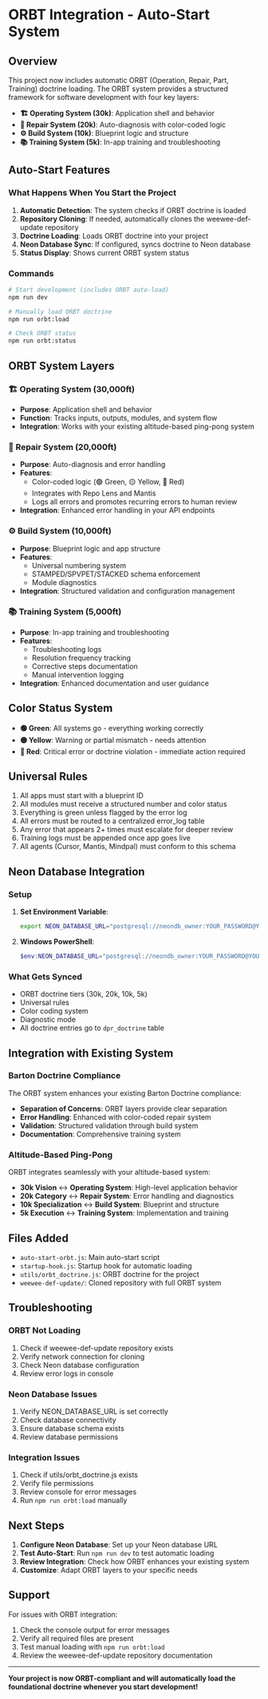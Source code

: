 # ORBT Integration - Auto-Start System

## Overview

This project now includes automatic ORBT (Operation, Repair, Part, Training) doctrine loading. The ORBT system provides a structured framework for software development with four key layers:

- **🏗️ Operating System (30k)**: Application shell and behavior
- **🔧 Repair System (20k)**: Auto-diagnosis with color-coded logic
- **⚙️ Build System (10k)**: Blueprint logic and structure
- **📚 Training System (5k)**: In-app training and troubleshooting

## Auto-Start Features

### What Happens When You Start the Project

1. **Automatic Detection**: The system checks if ORBT doctrine is loaded
2. **Repository Cloning**: If needed, automatically clones the weewee-def-update repository
3. **Doctrine Loading**: Loads ORBT doctrine into your project
4. **Neon Database Sync**: If configured, syncs doctrine to Neon database
5. **Status Display**: Shows current ORBT system status

### Commands

```bash
# Start development (includes ORBT auto-load)
npm run dev

# Manually load ORBT doctrine
npm run orbt:load

# Check ORBT status
npm run orbt:status
```

## ORBT System Layers

### 🏗️ Operating System (30,000ft)
- **Purpose**: Application shell and behavior
- **Function**: Tracks inputs, outputs, modules, and system flow
- **Integration**: Works with your existing altitude-based ping-pong system

### 🔧 Repair System (20,000ft)
- **Purpose**: Auto-diagnosis and error handling
- **Features**: 
  - Color-coded logic (🟢 Green, 🟡 Yellow, 🔴 Red)
  - Integrates with Repo Lens and Mantis
  - Logs all errors and promotes recurring errors to human review
- **Integration**: Enhanced error handling in your API endpoints

### ⚙️ Build System (10,000ft)
- **Purpose**: Blueprint logic and app structure
- **Features**:
  - Universal numbering system
  - STAMPED/SPVPET/STACKED schema enforcement
  - Module diagnostics
- **Integration**: Structured validation and configuration management

### 📚 Training System (5,000ft)
- **Purpose**: In-app training and troubleshooting
- **Features**:
  - Troubleshooting logs
  - Resolution frequency tracking
  - Corrective steps documentation
  - Manual intervention logging
- **Integration**: Enhanced documentation and user guidance

## Color Status System

- **🟢 Green**: All systems go - everything working correctly
- **🟡 Yellow**: Warning or partial mismatch - needs attention
- **🔴 Red**: Critical error or doctrine violation - immediate action required

## Universal Rules

1. All apps must start with a blueprint ID
2. All modules must receive a structured number and color status
3. Everything is green unless flagged by the error log
4. All errors must be routed to a centralized error_log table
5. Any error that appears 2+ times must escalate for deeper review
6. Training logs must be appended once app goes live
7. All agents (Cursor, Mantis, Mindpal) must conform to this schema

## Neon Database Integration

### Setup

1. **Set Environment Variable**:
   ```bash
   export NEON_DATABASE_URL="postgresql://neondb_owner:YOUR_PASSWORD@YOUR_NEON_HOST/neondb?sslmode=require&channel_binding=require"
   ```

2. **Windows PowerShell**:
   ```powershell
   $env:NEON_DATABASE_URL="postgresql://neondb_owner:YOUR_PASSWORD@YOUR_NEON_HOST/neondb?sslmode=require&channel_binding=require"
   ```

### What Gets Synced

- ORBT doctrine tiers (30k, 20k, 10k, 5k)
- Universal rules
- Color coding system
- Diagnostic mode
- All doctrine entries go to `dpr_doctrine` table

## Integration with Existing System

### Barton Doctrine Compliance

The ORBT system enhances your existing Barton Doctrine compliance:

- **Separation of Concerns**: ORBT layers provide clear separation
- **Error Handling**: Enhanced with color-coded repair system
- **Validation**: Structured validation through build system
- **Documentation**: Comprehensive training system

### Altitude-Based Ping-Pong

ORBT integrates seamlessly with your altitude-based system:

- **30k Vision** ↔ **Operating System**: High-level application behavior
- **20k Category** ↔ **Repair System**: Error handling and diagnostics
- **10k Specialization** ↔ **Build System**: Blueprint and structure
- **5k Execution** ↔ **Training System**: Implementation and training

## Files Added

- `auto-start-orbt.js`: Main auto-start script
- `startup-hook.js`: Startup hook for automatic loading
- `utils/orbt_doctrine.js`: ORBT doctrine for the project
- `weewee-def-update/`: Cloned repository with full ORBT system

## Troubleshooting

### ORBT Not Loading

1. Check if weewee-def-update repository exists
2. Verify network connection for cloning
3. Check Neon database configuration
4. Review error logs in console

### Neon Database Issues

1. Verify NEON_DATABASE_URL is set correctly
2. Check database connectivity
3. Ensure database schema exists
4. Review database permissions

### Integration Issues

1. Check if utils/orbt_doctrine.js exists
2. Verify file permissions
3. Review console for error messages
4. Run `npm run orbt:load` manually

## Next Steps

1. **Configure Neon Database**: Set up your Neon database URL
2. **Test Auto-Start**: Run `npm run dev` to test automatic loading
3. **Review Integration**: Check how ORBT enhances your existing system
4. **Customize**: Adapt ORBT layers to your specific needs

## Support

For issues with ORBT integration:

1. Check the console output for error messages
2. Verify all required files are present
3. Test manual loading with `npm run orbt:load`
4. Review the weewee-def-update repository documentation

---

**Your project is now ORBT-compliant and will automatically load the foundational doctrine whenever you start development!** 